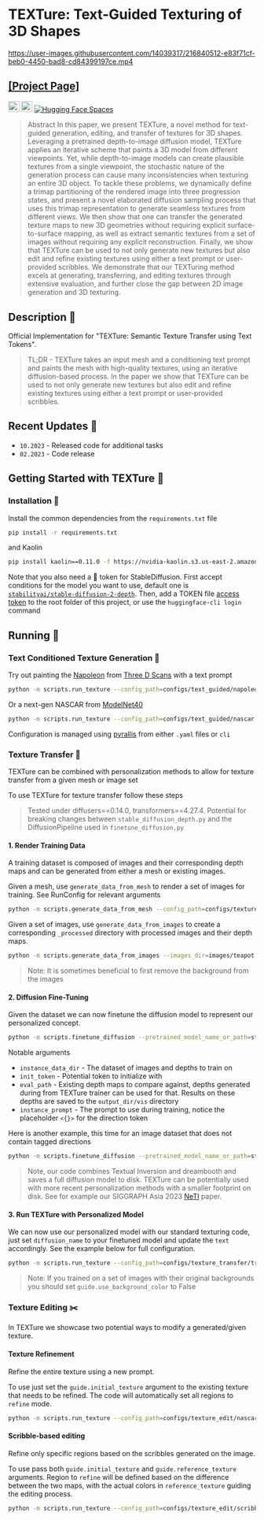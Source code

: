 # TEXTure: Text-Guided Texturing of 3D Shapes

https://user-images.githubusercontent.com/14039317/216840512-e83f71cf-beb0-4450-bad8-cd84399197ce.mp4

## [[Project Page]](https://texturepaper.github.io/TEXTurePaper/)

<a href="https://arxiv.org/abs/2302.01721"><img src="https://img.shields.io/badge/arXiv-2302.01721-b31b1b.svg" height=22.5></a>
<a href="https://opensource.org/licenses/MIT"><img src="https://img.shields.io/badge/License-MIT-yellow.svg" height=22.5></a>  [![Hugging Face Spaces](https://img.shields.io/badge/%F0%9F%A4%97%20Hugging%20Face-Spaces-blue)](https://huggingface.co/spaces/TEXTurePaper/TEXTure)

> Abstract
> In this paper, we present TEXTure, a novel method for text-guided generation, editing, and transfer of textures for 3D
> shapes.
> Leveraging a pretrained depth-to-image diffusion model, TEXTure applies an iterative scheme that paints a 3D model
> from
> different viewpoints. Yet, while depth-to-image models can create plausible textures from a single viewpoint, the
> stochastic nature of the generation process can cause many inconsistencies when texturing an entire 3D object.
> To tackle these problems, we dynamically define a trimap
> partitioning of the rendered image into three progression states, and present a novel elaborated diffusion sampling
> process that uses this trimap representation to generate seamless textures from different views.
> We then show that one can transfer the generated texture maps to new 3D geometries without requiring explicit
> surface-to-surface mapping, as well as extract semantic textures from a set of images without requiring any explicit
> reconstruction.
> Finally, we show that TEXTure can be used to not only generate new textures but also edit and refine existing textures
> using either a text prompt or user-provided scribbles.
> We demonstrate that our TEXTuring method excels at generating, transferring, and editing textures through extensive
> evaluation, and further close the gap between 2D image generation and 3D texturing.

## Description :scroll:

Official Implementation for "TEXTure: Semantic Texture Transfer using Text Tokens".

> TL;DR - TEXTure takes an input mesh and a conditioning text prompt and paints the mesh with high-quality textures,
> using an iterative diffusion-based process.
> In the paper we show that TEXTure can be used to not only generate new textures but also edit and refine existing
> textures using either a text prompt or user-provided scribbles.

## Recent Updates :newspaper:

* `10.2023` - Released code for additional tasks 
* `02.2023` - Code release

## Getting Started with TEXTure 🐇

### Installation :floppy_disk:

Install the common dependencies from the `requirements.txt` file

```bash
pip install -r requirements.txt
```

and Kaolin

```bash
pip install kaolin==0.11.0 -f https://nvidia-kaolin.s3.us-east-2.amazonaws.com/{TORCH_VER}_{CUDA_VER}.html
```

Note that you also need a :hugs: token for StableDiffusion.
First accept conditions for the model you want to use, default one
is [`stabilityai/stable-diffusion-2-depth`]( https://huggingface.co/stabilityai/stable-diffusion-2-depth). Then, add a
TOKEN file [access token](https://huggingface.co/settings/tokens) to the root folder of this project, or use
the `huggingface-cli login` command

## Running 🏃

### Text Conditioned Texture Generation 🎨

Try out painting the [Napoleon](https://threedscans.com/nouveau-musee-national-de-monaco/napoleon-ler/)
from [Three D Scans](https://threedscans.com/) with a text prompt

```bash
python -m scripts.run_texture --config_path=configs/text_guided/napoleon.yaml
```

Or a next-gen NASCAR from [ModelNet40](https://modelnet.cs.princeton.edu/)

```bash
python -m scripts.run_texture --config_path=configs/text_guided/nascar.yaml
```

Configuration is managed using [pyrallis](https://github.com/eladrich/pyrallis) from either `.yaml` files or `cli`

### Texture Transfer 🐄

TEXTure can be combined with personalization methods to allow for texture transfer from a given mesh or image set

To use TEXTure for texture transfer follow these steps

> Tested under diffusers==0.14.0, transformers==4.27.4.
> Potential for breaking changes between `stable_diffusion_depth.py` and the DiffusionPipeline used in `finetune_diffusion.py`


#### 1. Render Training Data

A training dataset is composed of images and their corresponding depth maps and can be generated from either a mesh or existing images.


Given a mesh, use `generate_data_from_mesh` to render a set of images for training. See RunConfig for relevant arguments

```bash
python -m scripts.generate_data_from_mesh --config_path=configs/texture_transfer/render_spot.yaml
```


Given a set of images, use `generate_data_from_images` to create a corresponding `_processed` directory with processed images and their depth maps.

```bash
python -m scripts.generate_data_from_images --images_dir=images/teapot
```

> Note: It is sometimes beneficial to first remove the background from the images



#### 2. Diffusion Fine-Tuning

Given the dataset we can now finetune the diffusion model to represent our personalized concept. 


```bash
python -m scripts.finetune_diffusion --pretrained_model_name_or_path=stabilityai/stable-diffusion-2-depth --instance_data_dir=texture_renders/spot_train_images/ --instance_prompt='a <{}> photo of a <object>' --append_direction --lr_warmup_steps=0 --max_train_steps=10000 --scale_lr  --init_token cow --output_dir tuned_models/spot_model --eval_path=configs/texture_transfer/eval_data.json
 ```

Notable arguments
* `instance_data_dir` - The dataset of images and depths to train on
* `init_token` - Potential token to initialize with
* `eval_path` - Existing depth maps to compare against, depths generated during from TEXTure trainer can be used for that. Results on these depths are saved to the `output_dir/vis` directory 
* `instance_prompt` - The prompt to use during training, notice the placeholder `<{}>` for the direction token 

Here is another example, this time for an image dataset that does not contain tagged directions

```bash
python -m scripts.finetune_diffusion --pretrained_model_name_or_path=stabilityai/stable-diffusion-2-depth --instance_data_dir=teapot_processed --instance_prompt='a photo of a <object>'  --lr_warmup_steps=0 --max_train_steps=10000 --scale_lr   --output_dir tuned_models/teapot_model--eval_path=configs/texture_transfer/eval_data.json
 ```

> Note, our code combines Textual Inversion and dreambooth and saves a full diffusion model to disk. TEXTure can be potentially used with more recent personalization methods with a smaller footprint on disk. See for example our SIGGRAPH Asia 2023 [NeTI](https://neuraltextualinversion.github.io/NeTI/) paper.


#### 3. Run TEXTure with Personalized Model

We can now use our personalized model with our standard texturing code, just set `diffusion_name` to your finetuned model and update the `text` accordingly. See the example below for full configuration.

```bash
python -m scripts.run_texture --config_path=configs/texture_transfer/transfer_to_blub.yaml
```

> Note: If you trained on a set of images with their original backgrounds you should set `guide.use_background_color` to False

### Texture Editing ✂️

In TEXTure we showcase two potential ways to modify a generated/given texture.

#### Texture Refinement

Refine the entire texture using a new prompt.

To use just set the `guide.initial_texture` argument to the existing texture that needs to be refined. The code will
automatically set all regions to `refine` mode.

```bash
python -m scripts.run_texture --config_path=configs/texture_edit/nascar_edit.yaml
```

#### Scribble-based editing

Refine only specific regions based on the scribbles generated on the image. 

To use pass both `guide.initial_texture`
and `guide.reference_texture` arguments. Region to `refine` will be defined based on the difference between the two
maps, with the actual colors in `reference_texture` guiding the editing process.

```bash
python -m scripts.run_texture --config_path=configs/texture_edit/scribble_on_bunny.yaml
```

